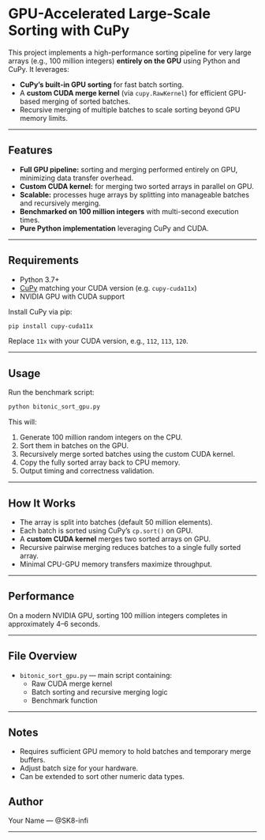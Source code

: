 # GPU-Accelerated Large-Scale Sorting with CuPy

This project implements a high-performance sorting pipeline for very large arrays (e.g., 100 million integers) **entirely on the GPU** using Python and CuPy. It leverages:

- **CuPy’s built-in GPU sorting** for fast batch sorting.
- A **custom CUDA merge kernel** (via `cupy.RawKernel`) for efficient GPU-based merging of sorted batches.
- Recursive merging of multiple batches to scale sorting beyond GPU memory limits.

---

## Features

- **Full GPU pipeline:** sorting and merging performed entirely on GPU, minimizing data transfer overhead.
- **Custom CUDA kernel:** for merging two sorted arrays in parallel on GPU.
- **Scalable:** processes huge arrays by splitting into manageable batches and recursively merging.
- **Benchmarked on 100 million integers** with multi-second execution times.
- **Pure Python implementation** leveraging CuPy and CUDA.

---

## Requirements

- Python 3.7+
- [CuPy](https://docs.cupy.dev/en/stable/install.html) matching your CUDA version (e.g. `cupy-cuda11x`)
- NVIDIA GPU with CUDA support

Install CuPy via pip:

```bash
pip install cupy-cuda11x
```

Replace `11x` with your CUDA version, e.g., `112`, `113`, `120`.

---

## Usage

Run the benchmark script:

```bash
python bitonic_sort_gpu.py
```

This will:

1. Generate 100 million random integers on the CPU.
2. Sort them in batches on the GPU.
3. Recursively merge sorted batches using the custom CUDA kernel.
4. Copy the fully sorted array back to CPU memory.
5. Output timing and correctness validation.

---

## How It Works

- The array is split into batches (default 50 million elements).
- Each batch is sorted using CuPy’s `cp.sort()` on GPU.
- A **custom CUDA kernel** merges two sorted arrays on GPU.
- Recursive pairwise merging reduces batches to a single fully sorted array.
- Minimal CPU-GPU memory transfers maximize throughput.

---

## Performance

On a modern NVIDIA GPU, sorting 100 million integers completes in approximately 4–6 seconds.

---

## File Overview

- `bitonic_sort_gpu.py` — main script containing:
  - Raw CUDA merge kernel
  - Batch sorting and recursive merging logic
  - Benchmark function

---

## Notes

- Requires sufficient GPU memory to hold batches and temporary merge buffers.
- Adjust batch size for your hardware.
- Can be extended to sort other numeric data types.

## Author

Your Name — @SK8-infi

---
